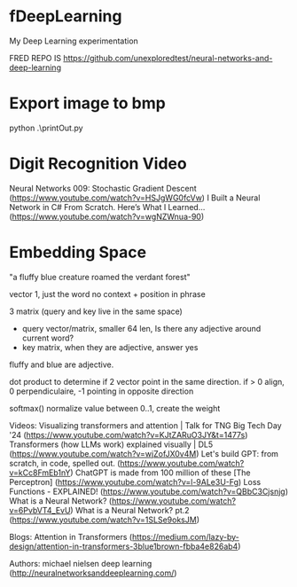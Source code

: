 # fDeepLearning
My Deep Learning experimentation


FRED REPO IS
 https://github.com/unexploredtest/neural-networks-and-deep-learning

# Export image to bmp
 python .\printOut.py

# Digit Recognition Video
Neural Networks 009: Stochastic Gradient Descent (https://www.youtube.com/watch?v=HSJgWG0fcVw)
I Built a Neural Network in C# From Scratch. Here’s What I Learned… (https://www.youtube.com/watch?v=wgNZWnua-90)

# Embedding Space

"a fluffy blue creature roamed the verdant forest"

vector 1, just the word no context + position in phrase

3 matrix (query and key live in the same space)
- query vector/matrix, smaller 64 len, Is there any adjective around current word?
- key matrix, when they are adjective, answer yes

fluffy and blue are adjective.

dot product to determine if 2 vector point in the same direction.
if > 0 align, 0 perpendiculaire, -1 pointing in opposite direction

softmax() normalize value between 0..1, create the weight

Videos:
    Visualizing transformers and attention | Talk for TNG Big Tech Day '24 (https://www.youtube.com/watch?v=KJtZARuO3JY&t=1477s)
    Transformers (how LLMs work) explained visually | DL5 (https://www.youtube.com/watch?v=wjZofJX0v4M)
    Let's build GPT: from scratch, in code, spelled out. (https://www.youtube.com/watch?v=kCc8FmEb1nY)
    ChatGPT is made from 100 million of these [The Perceptron] (https://www.youtube.com/watch?v=l-9ALe3U-Fg)
    Loss Functions - EXPLAINED! (https://www.youtube.com/watch?v=QBbC3Cjsnjg)
    What is a Neural Network? (https://www.youtube.com/watch?v=6PvbVT4_EvU)
    What is a Neural Network? pt.2 (https://www.youtube.com/watch?v=1SLSe9oksJM)

Blogs:
    Attention in Transformers (https://medium.com/lazy-by-design/attention-in-transformers-3blue1brown-fbba4e826ab4)

Authors:
    michael nielsen deep learning (http://neuralnetworksanddeeplearning.com/)
    
